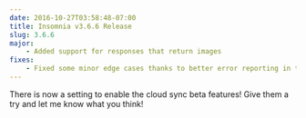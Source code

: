 ```yaml
---
date: 2016-10-27T03:58:48-07:00
title: Insomnia v3.6.6 Release
slug: 3.6.6
major:
    - Added support for responses that return images
fixes: 
    - Fixed some minor edge cases thanks to better error reporting in the last update
---
```


There is now a setting to enable the cloud sync beta features! Give them a try 
and let me know what you think!
